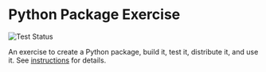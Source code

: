 # Python Package Exercise

![Test Status](https://github.com/software-students-fall2024/3-python-package-tnh-tnh-needs-help/tree/main/.github/workflows/test_one.yaml/badge.svg)

An exercise to create a Python package, build it, test it, distribute it, and use it. See [instructions](./instructions.md) for details.
